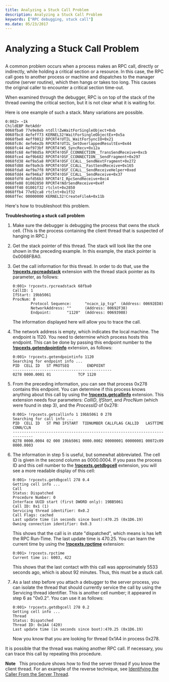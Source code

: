 ```yaml
---
title: Analyzing a Stuck Call Problem
description: Analyzing a Stuck Call Problem
keywords: ["RPC debugging, stuck call"]
ms.date: 05/23/2017
---
```


# Analyzing a Stuck Call Problem


## <span id="ddk_analyzing_a_stuck_call_problem_dbg"></span><span id="DDK_ANALYZING_A_STUCK_CALL_PROBLEM_DBG"></span>


A common problem occurs when a process makes an RPC call, directly or indirectly, while holding a critical section or a resource. In this case, the RPC call goes to another process or machine and dispatches to the manager routine (server routine), which then hangs or takes too long. This causes the original caller to encounter a critical section time-out.

When examined through the debugger, RPC is on top of the stack of the thread owning the critical section, but it is not clear what it is waiting for.

Here is one example of such a stack. Many variations are possible.

```dbgcmd
0:002> ~1k
ChildEBP RetAddr
0068fba0 77e9e8eb ntdll!ZwWaitForSingleObject+0xb
0068fbc8 4efeff73 KERNEL32!WaitForSingleObjectEx+0x5a
0068fbe8 4eff0012 RPCRT4!UTIL_WaitForSyncIO+0x21
0068fc0c 4efe6e2b RPCRT4!UTIL_GetOverlappedResultEx+0x44
0068fc44 4ef973bf RPCRT4!WS_SyncRecv+0x12a
0068fc68 4ef98d5a RPCRT4!OSF_CCONNECTION__TransSendReceive+0xcb
0068fce4 4ef9b682 RPCRT4!OSF_CCONNECTION__SendFragment+0x297
0068fd38 4ef9a5a8 RPCRT4!OSF_CCALL__SendNextFragment+0x272
0068fd88 4ef9a9cb RPCRT4!OSF_CCALL__FastSendReceive+0x165
0068fda8 4ef9a7f8 RPCRT4!OSF_CCALL__SendReceiveHelper+0xed
0068fdd4 4ef946a7 RPCRT4!OSF_CCALL__SendReceive+0x37
0068fdf0 4efd56b3 RPCRT4!I_RpcSendReceive+0xc4
0068fe08 01002850 RPCRT4!NdrSendReceive+0x4f
0068ff40 01001f32 rtclnt+0x2850
0068ffb4 77e92ca8 rtclnt+0x1f32
0068ffec 00000000 KERNEL32!CreateFileA+0x11b
```

Here's how to troubleshoot this problem.

 **Troubleshooting a stuck call problem**

1.  Make sure the debugger is debugging the process that owns the stuck cell. (This is the process containing the client thread that is suspected of hanging in RPC.)

2.  Get the stack pointer of this thread. The stack will look like the one shown in the preceding example. In this example, the stack pointer is 0x0068FBA0.

3.  Get the call information for this thread. In order to do that, use the [**!rpcexts.rpcreadstack**](-rpcexts-rpcreadstack.md) extension with the thread stack pointer as its parameter, as follows:

    ```dbgcmd
    0:001> !rpcexts.rpcreadstack 68fba0
    CallID: 1
    IfStart: 19bb5061
    ProcNum: 0
            Protocol Sequence:      "ncacn_ip_tcp"  (Address: 00692ED8)
            NetworkAddress: ""      (Address: 00692F38)
            Endpoint:       "1120"  (Address: 00693988)
    ```

    The information displayed here will allow you to trace the call.

4.  The network address is empty, which indicates the local machine. The endpoint is 1120. You need to determine which process hosts this endpoint. This can be done by passing this endpoint number to the [**!rpcexts.getendpointinfo**](-rpcexts-getendpointinfo.md) extension, as follows:

    ```dbgcmd
    0:001> !rpcexts.getendpointinfo 1120
    Searching for endpoint info ...
    PID  CELL ID   ST PROTSEQ        ENDPOINT
    --------------------------------------------
    0278 0000.0001 01            TCP 1120
    ```

5.  From the preceding information, you can see that process 0x278 contains this endpoint. You can determine if this process knows anything about this call by using the [**!rpcexts.getcallinfo**](-rpcexts-getcallinfo.md) extension. This extension needs four parameters: *CallID*, *IfStart*, and *ProcNum* (which were found in step 3), and the *ProcessID* of 0x278:

    ```dbgcmd
    0:001> !rpcexts.getcallinfo 1 19bb5061 0 278
    Searching for call info ...
    PID  CELL ID   ST PNO IFSTART  TIDNUMBER CALLFLAG CALLID   LASTTIME CONN/CLN
    ----------------------------------------------------------------------------
    0278 0000.0004 02 000 19bb5061 0000.0002 00000001 00000001 00072c09 0000.0003
    ```

6.  The information in step 5 is useful, but somewhat abbreviated. The cell ID is given in the second column as 0000.0004. If you pass the process ID and this cell number to the [**!rpcexts.getdbgcell**](-rpcexts-getdbgcell.md) extension, you will see a more readable display of this cell:

    ```dbgcmd
    0:001> !rpcexts.getdbgcell 278 0.4
    Getting cell info ...
    Call
    Status: Dispatched
    Procedure Number: 0
    Interface UUID start (first DWORD only): 19BB5061
    Call ID: 0x1 (1)
    Servicing thread identifier: 0x0.2
    Call Flags: cached
    Last update time (in seconds since boot):470.25 (0x1D6.19)
    Owning connection identifier: 0x0.3
    ```

    This shows that the call is in state "dispatched", which means is has left the RPC Run-Time. The last update time is 470.25. You can learn the current time by using the [**!rpcexts.rpctime**](-rpcexts-rpctime.md) extension:

    ```dbgcmd
    0:001> !rpcexts.rpctime
    Current time is: 6003, 422
    ```

    This shows that the last contact with this call was approximately 5533 seconds ago, which is about 92 minutes. Thus, this must be a stuck call.

7.  As a last step before you attach a debugger to the server process, you can isolate the thread that should currently service the call by using the Servicing thread identifier. This is another cell number; it appeared in step 6 as "0x0.2". You can use it as follows:

    ```dbgcmd
    0:001> !rpcexts.getdbgcell 278 0.2
    Getting cell info ...
    Thread
    Status: Dispatched
    Thread ID: 0x1A4 (420)
    Last update time (in seconds since boot):470.25 (0x1D6.19)
    ```

    Now you know that you are looking for thread 0x1A4 in process 0x278.

It is possible that the thread was making another RPC call. If necessary, you can trace this call by repeating this procedure.

**Note**   This procedure shows how to find the server thread if you know the client thread. For an example of the reverse technique, see [Identifying the Caller From the Server Thread](identifying-the-caller-from-the-server-thread.md).

 

 

 





